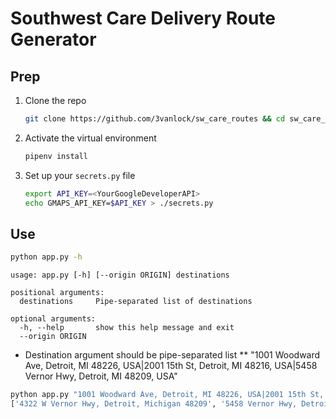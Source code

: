 # Southwest Care Delivery Route Generator

## Prep
1. Clone the repo
    ```bash
    git clone https://github.com/3vanlock/sw_care_routes && cd sw_care_routes
    ```
2. Activate the virtual environment
    ```bash
    pipenv install
    ```
3. Set up your `secrets.py` file
    ```bash
    export API_KEY=<YourGoogleDeveloperAPI>
    echo GMAPS_API_KEY=$API_KEY > ./secrets.py
    ```

## Use
```bash
python app.py -h
```
```
usage: app.py [-h] [--origin ORIGIN] destinations

positional arguments:
  destinations     Pipe-separated list of destinations

optional arguments:
  -h, --help       show this help message and exit
  --origin ORIGIN
```

* Destination argument should be pipe-separated list
** "1001 Woodward Ave, Detroit, MI 48226, USA|2001 15th St, Detroit, MI 48216, USA|5458 Vernor Hwy, Detroit, MI 48209, USA"

```bash
python app.py "1001 Woodward Ave, Detroit, MI 48226, USA|2001 15th St, Detroit, MI 48216, USA|5458 Vernor Hwy, Detroit, MI 48209, USA"
['4322 W Vernor Hwy, Detroit, Michigan 48209', '5458 Vernor Hwy, Detroit, MI 48209, USA', '2001 15th St, Detroit, MI 48216, USA', '1001 Woodward Ave, Detroit, MI 48226, USA']
```
